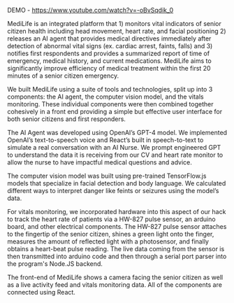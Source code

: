 DEMO -  https://www.youtube.com/watch?v=-oBvSqdik_0


MediLife is an integrated platform that 1) monitors vital indicators of senior citizen health including head movement, heart rate, and facial positioning 2) releases an AI agent that provides medical directives immediately after detection of abnormal vital signs (ex. cardiac arrest, faints, falls) and 3) notifies first respondents and provides a summarized report of time of emergency, medical history, and current medications. MediLife aims to significantly improve efficiency of medical treatment within the first 20 minutes of a senior citizen emergency.



We built MediLife using a suite of tools and technologies, split up into 3 components: the AI agent, the computer vision model, and the vitals monitoring. These individual components were then combined together cohesively in a front end providing a simple but effective user interface for both senior citizens and first responders.

The AI Agent was developed using OpenAI’s GPT-4 model. We implemented OpenAI’s text-to-speech voice and React’s built in speech-to-text to simulate a real conversation with an AI Nurse. We prompt engineered GPT to understand the data it is receiving from our CV and heart rate monitor to allow the nurse to have impactful medical questions and advice.

The computer vision model was built using pre-trained TensorFlow.js models that specialize in facial detection and body language. We calculated different ways to interpret danger like feints or seizures using the model’s data.

For vitals monitoring, we incorporated hardware into this aspect of our hack to track the heart rate of patients via a HW-827 pulse sensor, an arduino board, and other electrical components. The HW-827 pulse sensor attaches to the fingertip of the senior citizen, shines a green light onto the finger, measures the amount of reflected light with a photosensor, and finally obtains a heart-beat pulse reading. The live data coming from the sensor is then transmitted into arduino code and then through a serial port parser into the program's Node.JS backend.

The front-end of MediLife shows a camera facing the senior citizen as well as a live activity feed and vitals monitoring data. All of the components are connected using React.
